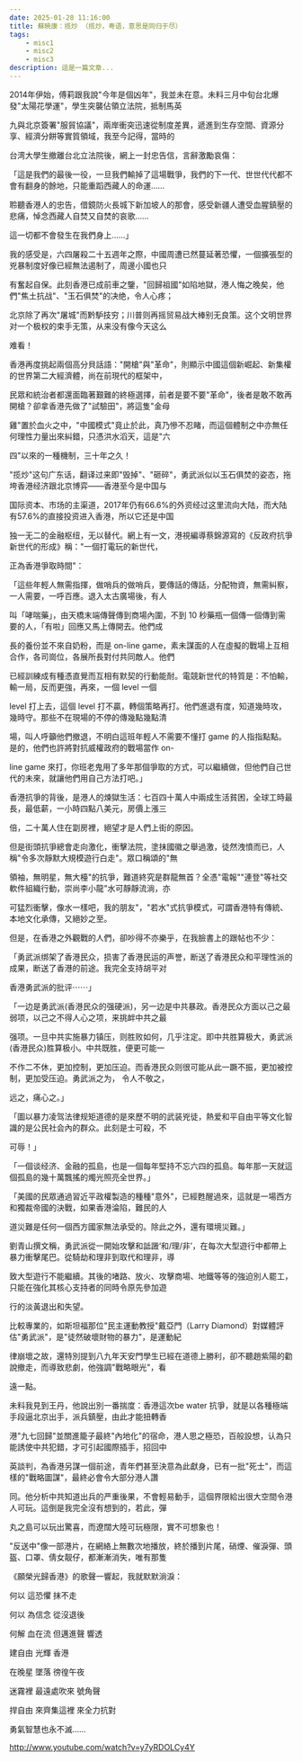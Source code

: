 ```yaml
---
date: 2025-01-28 11:16:00
title: 蘇暁康：揽炒 （揽炒，粤语，意思是同归于尽）
tags:
    - misc1
    - misc2
    - misc3
description: 這是一篇文章...
---
```


2014年伊始，傅莉跟我說"今年是個凶年"，我並未在意。未料三月中旬台北爆發"太陽花學運"，學生突襲佔領立法院，抵制馬英

九與北京簽署"服貿協議"，兩岸衝突迅速從制度差異，遞進到生存空間、資源分享、經濟分餅等實質領域，我至今記得，當時的

台湾大學生撤離台北立法院後，網上一封忠告信，言辭激勵哀傷：

「這是我們的最後一役，一旦我們輸掉了這場戰爭，我們的下一代、世世代代都不會有翻身的餘地，只能重蹈西藏人的命運……

聆聽香港人的忠告，借鏡防火長城下新加坡人的那會，感受新疆人遭受血腥鎮壓的悲痛，悼念西藏人自焚又自焚的哀歌……

這一切都不會發生在我們身上……」

我的感受是，六四屠殺二十五週年之際，中國周遭已然蔓延著恐懼，一個擴張型的兇暴制度好像已經無法遏制了，周邊小國也只

有奮起自保。此刻香港已成前車之鑒，"回歸祖國"如陷地獄，港人悔之晚矣，他們"焦土抗战"、"玉石俱焚"的决绝，令人心疼；

北京除了再次"屠城"而黔馿技穷；川普则再摇贸易战大棒别无良策。这个文明世界对一个极权的束手无策，从来没有像今天这么

难看！

香港再度挑起兩個高分貝話語："開槍"與"革命"，則顯示中國這個新崛起、新集權的世界第二大經濟體，尚在前現代的框架中，

民眾和統治者都還面臨著艱難的終極選擇，前者是要不要"革命"，後者是敢不敢再開槍？卻拿香港先做了"試驗田"，將這隻"金母

雞"置於血火之中，"中國模式"竟止於此，真乃慘不忍睹，而這個體制之中亦無任何理性力量出來糾錯，只憑洪水滔天，這是"六

四"以來的一種機制，三十年之久！

"揽炒"这句广东话，翻译过来即"毁掉"、"砸碎"，勇武派似以玉石俱焚的姿态，拖垮香港经济跟北京博弈——香港至今是中国与

国际资本、市场的主渠道，2017年仍有66.6%的外资经过这里流向大陆，而大陆有57.6%的直接投资进入香港，所以它还是中国

独一无二的金融枢纽，无以替代。網上有一文，港視編導蔡錦源寫的《反政府抗爭新世代的形成》稱："一個打電玩的新世代，

正為香港爭取時間"：

「這些年輕人無需指揮，做哨兵的做哨兵，要傳話的傳話，分配物資，無需糾察，一人需要，一呼百應。退入太古廣場後，有人

叫「哮喘藥」，由天橋末端傳聲傳到商場內圍，不到 10 秒藥瓶一個傳一個傳到需要的人，「有啦」回應又馬上傳開去。他們成

長的養份並不來自奶粉，而是 on-line game，素未謀面的人在虛擬的戰場上互相合作，各司崗位，各展所長對付共同敵人。他們

已經訓練成有種憑直覺而互相有默契的行動能耐。電競新世代的特質是：不怕輸，輸一局，反而更強，再來，一個 level 一個

level 打上去，這個 level 打不贏，轉個策略再打。他們進退有度，知道幾時攻，幾時守。那些不在現場的不停的傳幾點幾點清

場，叫人呼籲他們撤退，不明白這班年輕人不需要不懂打 game 的人指指點點。是的，他們也許將對抗威權政府的戰場當作 on-

line game 來打，你班老鬼用了多年那個爭取的方式，可以繼續做，但他們自己世代的未來，就讓他們用自己方法打吧。」

香港抗爭的背後，是港人的煉獄生活：七百四十萬人中兩成生活貧困，全球工時最長，最低薪，一小時四點八美元，房價上漲三

倍，二十萬人住在劏房裡，絕望才是人們上街的原因。

但是街頭抗爭總會走向激化，衝擊法院，塗抹國徽之舉過激，徒然洩憤而已，人稱"令多次靜默大規模遊行白走"。眾口稱頌的"無

領袖，無明星，無大檯"的抗爭，難道終究是群龍無首？全憑"電報""連登"等社交軟件組織行動，崇尚李小龍"水可靜靜流淌，亦

可猛烈衝擊，像水一樣吧，我的朋友"，"若水"式抗爭模式，可謂香港特有傳統、本地文化承傳，又絕妙之至。

但是，在香港之外觀戰的人們，卻吵得不亦樂乎，在我臉書上的跟帖也不少：

「勇武派绑架了香港民众，损害了香港民运的声誉，断送了香港民众和平理性派的成果，断送了香港的前途。我完全支持胡平对

香港勇武派的批评⋯⋯」

「一边是勇武派(香港民众的强硬派)，另一边是中共暴政。香港民众方面以己之最弱项，以己之不得人心之项，来挑衅中共之最

强项。一旦中共实施暴力镇压，则胜败如何，几乎注定。即中共胜算极大，勇武派(香港民众)胜算极小。中共既胜，便更可能一

不作二不休，更加控制，更加压迫。而香港民众则很可能从此一蹶不振，更加被控制，更加受压迫。勇武派之为， 令人不敬之，

远之，痛心之。」

「圖以暴力凌驾法律规矩道德的是來歷不明的武装兇徒，熱爱和平自由平等文化智識的是公民社会內的群众。此刻是士可殺，不

可辱！」

「一個谈经济、金融的孤島，也是一個每年堅持不忘六四的孤島。每年那一天就這個孤島的幾十萬飄搖的燭光照亮全世界。」

「美國的民眾通過習近平政權製造的種種"意外"，已經甦醒過來，這就是一場西方和獨裁帝國的決戰，如果香港淪陷，難民的人

道災難是任何一個西方國家無法承受的。除此之外，還有環境災難。」

劉青山撰文稱，勇武派從一開始攻擊和詆譭‘和/理/非’，在每次大型遊行中都帶上暴力衝擊尾巴。從騎劫和理非到取代和理非，導

致大型遊行不能繼續。其後的堵路、放火、攻擊商場、地鐵等等的強迫別人罷工，只能在強化其核心支持者的同時令原先參加遊

行的淡黃退出和失望。

比較專業的，如斯坦福那位"民主運動教授"戴亞門（Larry Diamond）對媒體評估"勇武派"，是"徒然破壞財物的暴力"，是運動紀

律崩壞之故，還特別提到八九年天安門學生已經在道德上勝利，卻不聽趙紫陽的勸說撤走，而導致悲劇，他強調"戰略眼光"，看

遠一點。

未料我見到王丹，他說出別一番揣度：香港這次be water 抗爭，就是以各種極端手段逼北京出手，派兵鎮壓，由此才能扭轉香

港"九七回歸"並關進籠子最終"內地化"的宿命，港人思之極恐，百般設想，认為只能誘使中共犯錯，才可引起國際插手，招回中

英談判，為香港另謀一個前途，青年們甚至決意為此獻身，已有一批"死士"，而這樣的"戰略圖謀"，最終必會令大部分港人讚

同。他分析中共知道出兵的严重後果，不會輕易動手，這個界限給出很大空間令港人可玩。這倒是我完全沒有想到的，若此，彈

丸之島可以玩出驚喜，而遼闊大陸可玩極限，實不可想象也！

"反送中"像一部港片，在網絡上無數次地播放，終於播到片尾，硝煙、催淚彈、頭盔、口罩、倩女靓仔，都漸漸消失，唯有那隻

《願榮光歸香港》的歌聲一響起，我就默默淌淚：

何以 這恐懼 抹不走

何以 為信念 從沒退後

何解 血在流 但邁進聲 響透

建自由 光輝 香港

在晚星 墜落 徬徨午夜

迷霧裡 最遠處吹來 號角聲

捍自由 來齊集這裡 來全力抗對

勇氣智慧也永不滅……

http://www.youtube.com/watch?v=y7yRDOLCy4Y

